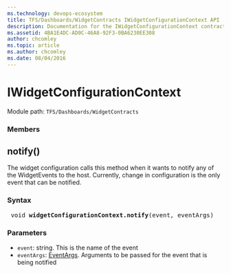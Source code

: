 ```yaml
---
ms.technology: devops-ecosystem
title: TFS/Dashboards/WidgetContracts IWidgetConfigurationContext API | Extensions for Azure DevOps Services
description: Documentation for the IWidgetConfigurationContext contract.
ms.assetid: 4BA1E4DC-AD0C-46A8-92F3-0BA6230EE308
author: chcomley
ms.topic: article
ms.author: chcomley
ms.date: 08/04/2016
---
```


# IWidgetConfigurationContext

Module path: `TFS/Dashboards/WidgetContracts`


### Members

## notify()

The widget configuration calls this method when it wants to notify any of the WidgetEvents to the host. 
Currently, change in configuration is the only event that can be notified. 


### Syntax
<pre class='syntax'>
 void <b>widgetConfigurationContext.notify</b>(event, eventArgs)
</pre>

### Parameters

* `event`: string. This is the name of the event
* `eventArgs`: [EventArgs](./EventArgs.md). Arguments to be passed for the event that is being notified